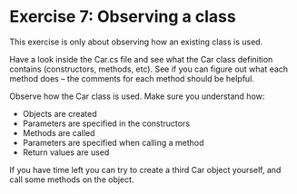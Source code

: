 ﻿# Exercise 7: Observing a class

This exercise is only about observing how an existing class is used. 
 
Have a look inside the Car.cs file and see what the Car class 
definition contains (constructors, methods, etc). See if you 
can figure out what each method does – the comments for 
each method should be helpful. 
  
Observe how the Car class is used. Make sure you understand how:
 
  * Objects are created 
  * Parameters are specified in the constructors 
  * Methods are called 
  * Parameters are specified when calling a method 
  * Return values are used 
 
If you have time left you can try to create a third Car object 
yourself, and call some methods on the object.
